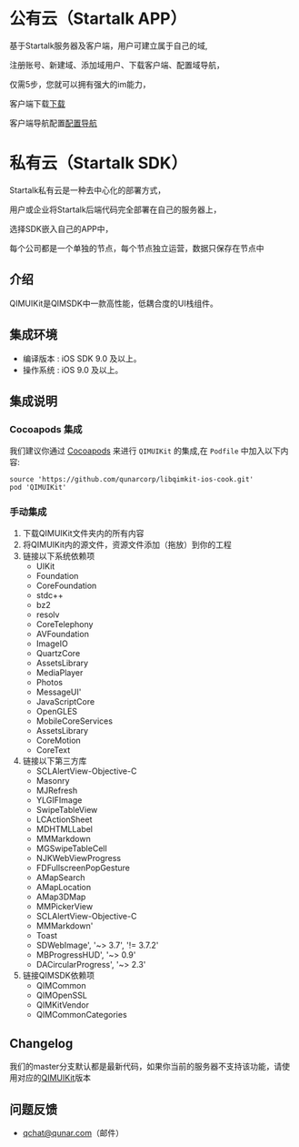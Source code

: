 公有云（Startalk APP）
=====
基于Startalk服务器及客户端，用户可建立属于自己的域,

注册账号、新建域、添加域用户、下载客户端、配置域导航，

仅需5步，您就可以拥有强大的im能力，

客户端下载[下载](https://im.qunar.com/new/#/download)

客户端导航配置[配置导航](https://im.qunar.com/new/#/platform/access_guide/manage_nav?id=manage_nav_mb)

私有云（Startalk SDK）
=====
Startalk私有云是一种去中心化的部署方式，

用户或企业将Startalk后端代码完全部署在自己的服务器上，

选择SDK嵌入自己的APP中，

每个公司都是一个单独的节点，每个节点独立运营，数据只保存在节点中

## 介绍

QIMUIKit是QIMSDK中一款高性能，低耦合度的UI栈组件。

## 集成环境
* 编译版本 : iOS SDK 9.0 及以上。
* 操作系统 : iOS 9.0 及以上。

## 集成说明

### Cocoapods 集成

我们建议你通过 [Cocoapods](https://cocoapods.org/) 来进行 `QIMUIKit` 的集成,在 `Podfile` 中加入以下内容:

```shell
source 'https://github.com/qunarcorp/libqimkit-ios-cook.git'
pod 'QIMUIKit'
```

### 手动集成

1. 下载QIMUIKit文件夹内的所有内容
2. 将QIMUIKit内的源文件，资源文件添加（拖放）到你的工程
3. 链接以下系统依赖项
    * UIKit
    * Foundation
    * CoreFoundation
    * stdc++
    * bz2
    * resolv
    * CoreTelephony
    * AVFoundation
    * ImageIO
    * QuartzCore
    * AssetsLibrary
    * MediaPlayer
    * Photos
    * MessageUI'
    * JavaScriptCore
    * OpenGLES
    * MobileCoreServices
    * AssetsLibrary
    * CoreMotion
    * CoreText
4. 链接以下第三方库
    * SCLAlertView-Objective-C
    * Masonry
    * MJRefresh
    * YLGIFImage
    * SwipeTableView
    * LCActionSheet
    * MDHTMLLabel
    * MMMarkdown
    * MGSwipeTableCell
    * NJKWebViewProgress
    * FDFullscreenPopGesture
    * AMapSearch
    * AMapLocation
    * AMap3DMap
    * MMPickerView
    * SCLAlertView-Objective-C
    * MMMarkdown'
    * Toast
    * SDWebImage', '~> 3.7', '!= 3.7.2'
    * MBProgressHUD', '~> 0.9'
    * DACircularProgress', '~> 2.3'
6. 链接QIMSDK依赖项
    * QIMCommon
    * QIMOpenSSL
    * QIMKitVendor
    * QIMCommonCategories
    
## Changelog
   我们的master分支默认都是最新代码，如果你当前的服务器不支持该功能，请使用对应的[QIMUIKit](https://github.com/qunarcorp/libqimuikit-ios/wiki)版本
    
## 问题反馈

-   qchat@qunar.com（邮件）
